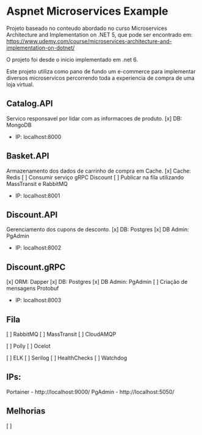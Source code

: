 # Aspnet Microservices Example

Projeto baseado no conteudo abordado no curso Microservices Architecture and Implementation on .NET 5, que pode ser encontrado em: https://www.udemy.com/course/microservices-architecture-and-implementation-on-dotnet/

O projeto foi desde o inicio implementado em .net 6.

Este projeto utiliza como pano de fundo um e-commerce para implementar diversos microservicos percorrendo toda a experiencia de compra de uma loja virtual.

## Catalog.API
Servico responsavel por lidar com as informacoes de produto.
[x] DB: MongoDB
- IP: localhost:8000

## Basket.API
Armazenamento dos dados de carrinho de compra em Cache.
[x] Cache: Redis
[ ] Consumir serviço gRPC Discount
[ ] Publicar na fila utilizando MassTransit e RabbitMQ
- IP: localhost:8001

## Discount.API
Gerenciamento dos cupons de desconto.
[x] DB: Postgres
[x] DB Admin: PgAdmin
- IP: localhost:8002

## Discount.gRPC
[x] ORM: Dapper
[x] DB: Postgres
[x] DB Admin: PgAdmin
[ ] Criação de mensagens Protobuf

- IP: localhost:8003

## Fila
[ ] RabbitMQ
[ ] MassTransit
[ ] CloudAMQP


[ ] Polly
[ ] Ocelot

[ ] ELK
[ ] Serilog
[ ] HealthChecks
[ ] Watchdog

## IPs:
Portainer - http://localhost:9000/
PgAdmin - http://localhost:5050/


## Melhorias
[ ]